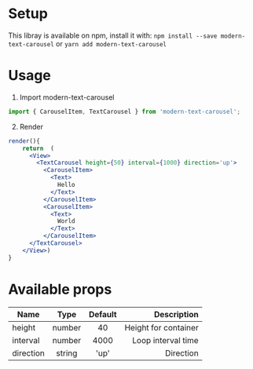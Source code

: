 # Setup

This libray is available on npm, install it with:
`npm install --save modern-text-carousel`
or
`yarn add modern-text-carousel`

# Usage

1. Import modern-text-carousel

```js 
import { CarouselItem, TextCarousel } from 'modern-text-carousel';
```

2. Render

```jsx
render(){
    return  (
      <View>
        <TextCarousel height={50} interval={1000} direction='up'>
          <CarouselItem>
            <Text>
              Hello
            </Text>
          </CarouselItem>
          <CarouselItem>
            <Text>
              World
            </Text>
          </CarouselItem>
      </TextCarousel>
    </View>)
}
```

# Available props

| Name        | Type           | Default  | Description |
| ------------- |:-------------:| :-----:| -----: |
|   height    | number | 40 | Height for container |
|  interval      | number      |   4000 | Loop interval time |
| direction | string     |    'up' | Direction |